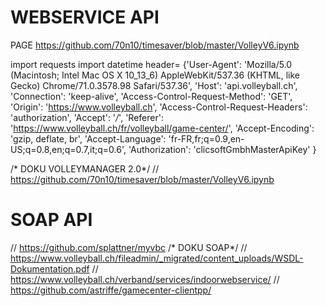 # WEBSERVICE API

PAGE https://github.com/70n10/timesaver/blob/master/VolleyV6.ipynb


import requests
import datetime
header= {'User-Agent': 'Mozilla/5.0 (Macintosh; Intel Mac OS X 10_13_6) AppleWebKit/537.36 (KHTML, like Gecko) Chrome/71.0.3578.98 Safari/537.36',
         'Host': 'api.volleyball.ch',
         'Connection': 'keep-alive',
         'Access-Control-Request-Method': 'GET', 
         'Origin': 'https://www.volleyball.ch',
          'Access-Control-Request-Headers': 'authorization',
         'Accept': '*/*', 
         'Referer': 'https://www.volleyball.ch/fr/volleyball/game-center/', 
          'Accept-Encoding': 'gzip, deflate, br', 
         'Accept-Language': 'fr-FR,fr;q=0.9,en-US;q=0.8,en;q=0.7,it;q=0.6',
        'Authorization': 'clicsoftGmbhMasterApiKey'
}


/* DOKU VOLLEYMANAGER 2.0*/
// https://github.com/70n10/timesaver/blob/master/VolleyV6.ipynb

# SOAP API

// https://github.com/splattner/myvbc
/* DOKU SOAP*/
// https://www.volleyball.ch/fileadmin/_migrated/content_uploads/WSDL-Dokumentation.pdf
// https://www.volleyball.ch/verband/services/indoorwebservice/
// https://github.com/astriffe/gamecenter-clientpp/

